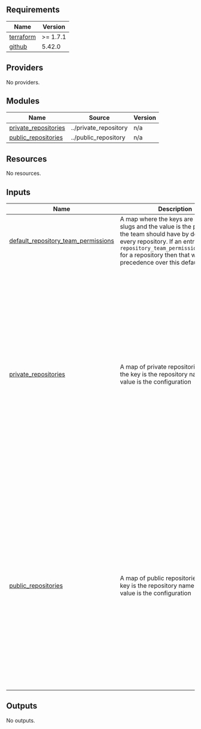 ## Requirements

| Name | Version |
|------|---------|
| <a name="requirement_terraform"></a> [terraform](#requirement\_terraform) | >= 1.7.1 |
| <a name="requirement_github"></a> [github](#requirement\_github) | 5.42.0 |

## Providers

No providers.

## Modules

| Name | Source | Version |
|------|--------|---------|
| <a name="module_private_repositories"></a> [private\_repositories](#module\_private\_repositories) | ../private_repository | n/a |
| <a name="module_public_repositories"></a> [public\_repositories](#module\_public\_repositories) | ../public_repository | n/a |

## Resources

No resources.

## Inputs

| Name | Description | Type | Default | Required |
|------|-------------|------|---------|:--------:|
| <a name="input_default_repository_team_permissions"></a> [default\_repository\_team\_permissions](#input\_default\_repository\_team\_permissions) | A map where the keys are github team slugs and the value is the permissions the team should have by default for every repository. If an entry exists in `repository_team_permissions_override` for a repository then that will take precedence over this default. | `map(string)` | n/a | yes |
| <a name="input_private_repositories"></a> [private\_repositories](#input\_private\_repositories) | A map of private repositories where the key is the repository name and the value is the configuration | <pre>map(object({<br>    description                          = string<br>    default_branch                       = string<br>    repository_team_permissions_override = map(string)<br>    protected_branches                   = list(string)<br>    advance_security                     = bool<br>    has_vulnerability_alerts             = bool<br>    topics                               = list(string)<br>    homepage                             = string<br>    delete_head_on_merge                 = bool<br>    allow_auto_merge                     = bool<br>    dependabot_security_updates          = bool<br>    action_secrets                       = optional(map(string))<br>    codespace_secrets                    = optional(map(string))<br>    dependabot_secrets                   = optional(map(string))<br>    environments                         = optional(map(object({<br>      action_secrets = optional(map(string))<br>    })))<br>    template_repository                  = optional(object({<br>      owner                = string<br>      repository           = string<br>      include_all_branches = bool<br>    }))<br>    license_template                     = optional(string)<br>  }))</pre> | n/a | yes |
| <a name="input_public_repositories"></a> [public\_repositories](#input\_public\_repositories) | A map of public repositories where the key is the repository name and the value is the configuration | <pre>map(object({<br>    description                          = string<br>    default_branch                       = string<br>    repository_team_permissions_override = map(string)<br>    protected_branches                   = list(string)<br>    advance_security                     = bool<br>    topics                               = list(string)<br>    homepage                             = string<br>    delete_head_on_merge                 = bool<br>    allow_auto_merge                     = bool<br>    dependabot_security_updates          = bool<br>    action_secrets                       = optional(map(string))<br>    codespace_secrets                    = optional(map(string))<br>    dependabot_secrets                   = optional(map(string))<br>    environments                         = optional(map(object({<br>      action_secrets = optional(map(string))<br>    })))<br>    template_repository                  = optional(object({<br>      owner                = string<br>      repository           = string<br>      include_all_branches = bool<br>    }))<br>    license_template                     = optional(string)<br>  }))</pre> | n/a | yes |

## Outputs

No outputs.